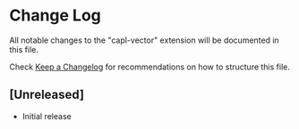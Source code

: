 # Change Log
All notable changes to the "capl-vector" extension will be documented in this file.

Check [Keep a Changelog](http://keepachangelog.com/) for recommendations on how to structure this file.

## [Unreleased]
- Initial release